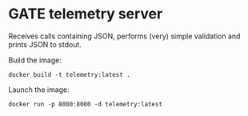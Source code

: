 # GATE telemetry server

Receives calls containing JSON, performs (very) simple validation and prints JSON to stdout.

Build the image:

```
docker build -t telemetry:latest .
```

Launch the image:

```
docker run -p 8000:8000 -d telemetry:latest
```